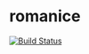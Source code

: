 # romanice

[![Build Status](https://travis-ci.com/dkin-om/romanice.svg?branch=master)](https://travis-ci.com/dkin-om/romanice)
